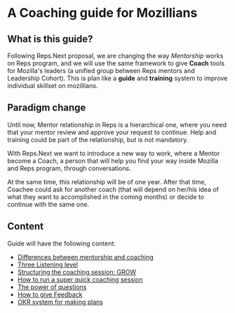# A Coaching guide for Mozillians

## What is this guide?

Following Reps.Next proposal, we are changing the way *Mentorship* works on Reps program, and we will use the same framework to give **Coach** tools for Mozilla's leaders (a unified group between Reps mentors and Leadership Cohort). This is plan like a **guide** and **training** system to improve individual skillset on mozillians.

## Paradigm change

Until now, Mentor relationship in Reps is a hierarchical one, where you need that your mentor review and approve your request to continue. Help and training could be part of the relationship, but is not mandatory.

With Reps.Next we want to introduce a new way to work, where a Mentor become a Coach, a person that will help you find your way inside Mozilla and Reps program, through conversations.

At the same time, this relationship will be of one year. After that time, Coachee could ask for another coach (that will depend on her/his idea of what they want to accomplished in the coming months) or decide to continue with the same one.

## Content

Guide will have the following content:

* [Differences between mentorship and coaching](/diff_mentor_coach.md)
* [Three Listening level](./3_listenings_levels.md)
* [Structuring the coaching session: GROW](./coaching-session.md)
* [How to run a super quick coaching session](./quick_coaching_session.md)
* [The power of questions](power_of_questions.md)
* [How to give Feedback](how-to-give-feedback.md)
* [OKR system for making plans](./okrs.md)
